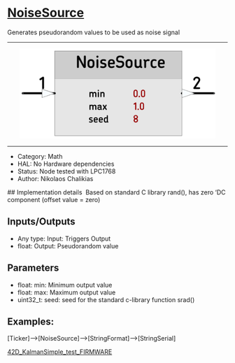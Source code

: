 # [NoiseSource](https://github.com/nBlocksStudioApps/nblocks_noisesource)


Generates pseudorandom values to be used as noise signal

----

<p align="center">
<img
src="img/01.PNG"
width = 450
/>
</p>

----

 *  Category: Math
 *  HAL: No Hardware dependencies
 *  Status:  Node tested with LPC1768
 *  Author: Nikolaos Chalikias

## Implementation details 
Based on standard C library rand(), has zero ‘DC component (offset value = zero)

## Inputs/Outputs
 *  Any type: Input: Triggers Output
 *  float: Output: Pseudorandom value

## Parameters 
*  float: min: Minimum output value 
*  float: max: Maximum output value
*  uint32_t: seed: seed for the standard c-library function srad()



## Examples:
[Ticker]-->[NoiseSource]-->[StringFormat]-->[StringSerial]

[42D_KalmanSimple_test_FIRMWARE](https://github.com/nBlocksStudioApps/42D_KalmanSimple_test_FIRMWARE)
